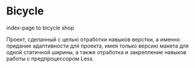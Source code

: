 # Bicycle
index-page to bicycle shop

Проект, сделанный с целью отработки навыков верстки, а именно придание адаптивности для проекта, имея только версию макета для одной статичной ширины, а также отработка и закрепление навыков работы с предпроцессором Less.
